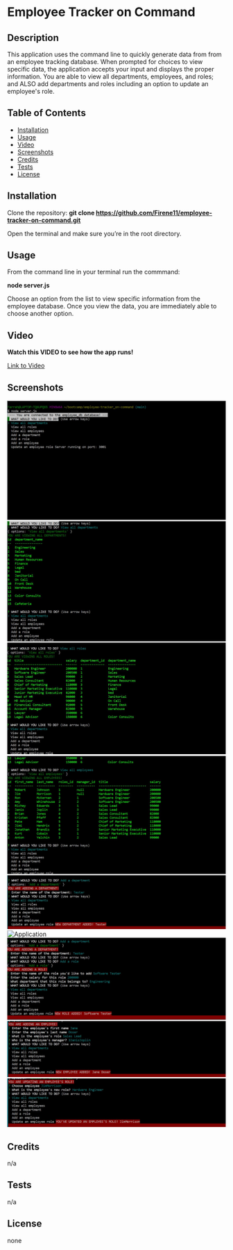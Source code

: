 # Employee Tracker on Command

## Description
This application uses the command line to quickly generate data from from an employee tracking database. When prompted for choices to view specific data, the application accepts your input and displays the proper information. You are able to view all departments, employees, and roles; and ALSO add departments and roles including an option to update an employee's role.

## Table of Contents
- [Installation](#installation)
- [Usage](#usage)
- [Video](#video)
- [Screenshots](#Screenshots)
- [Credits](#credits)
- [Tests](#tests)
- [License](#license)

## Installation
Clone the repository: **git clone https://github.com/Firene11/employee-tracker-on-command.git**

Open the terminal and make sure you’re in the root directory.

## Usage
From the command line in your terminal run the commmand:

**node server.js**

Choose an option from the list to view specific information from the employee database. Once you view the data, you are immediately able to choose another option. 

## Video

**Watch this VIDEO to see how the app runs!**

[Link to Video](https://drive.google.com/file/d/14Oaowj3uehFyVMunK8R03o3p-Jemd3tI/view)

## Screenshots

![Application](Images/sc1.jpg) 
![Application](Images/sc2.jpg) 
![Application](Images/sc3.jpg) 
![Application](Images/sc4.jpg) 
![Application](Images/sc5.jpg) 
![Application](Images/sc6.jpg) 
![Application](Images/sc7.jpg) 
![Application](Images/sc8.jpg) 
![Application](Images/sc9.jpg) 



## Credits
n/a

## Tests

n/a


## License
none

